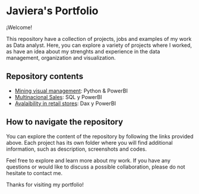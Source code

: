 # Javiera's Portfolio

¡Welcome!

This repository have a collection of projects, jobs and examples of my work as Data analyst. Here, you can explore a variety of projects where I worked, as have an idea about my strenghts and experience in the data management, organization and visualization. 


## Repository contents

- [Mining visual management](https://github.com/javierahartog/Portfolio/tree/662891f551a79f90055e189a19a37574494c4639/GVM): Python & PowerBI
- [Multinacional Sales](https://github.com/javierahartog/Portfolio/tree/662891f551a79f90055e189a19a37574494c4639/Ventas_Multinacional): SQL y PowerBI
- [Avalaibility in retail stores](https://github.com/javierahartog/Portfolio/tree/662891f551a79f90055e189a19a37574494c4639/Disponibilidad): Dax y PowerBI

## How to navigate the repository

You can explore the content of the repository by following the links provided above. Each project has its own folder where you will find additional information, such as description, screenshots and codes.

Feel free to explore and learn more about my work. If you have any questions or would like to discuss a possible collaboration, please do not hesitate to contact me.

Thanks for visiting my portfolio!
